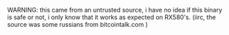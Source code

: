 WARNING: this came from an untrusted source, i have no idea if this binary is safe or not, i only know that it works as expected on RX580's.
(iirc, the source was some russians from bitcointalk.com ) 

